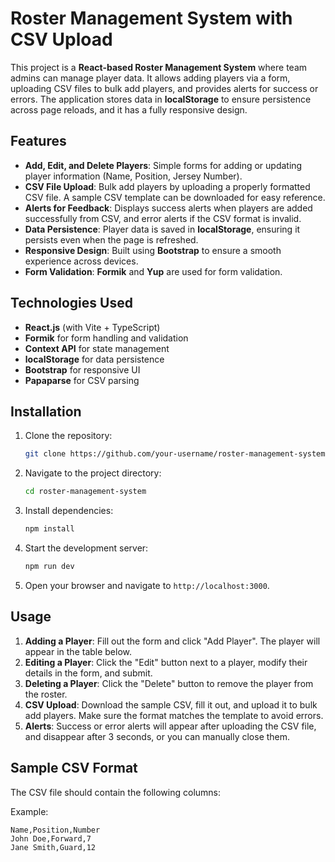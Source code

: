 # Roster Management System with CSV Upload

This project is a **React-based Roster Management System** where team admins can manage player data. It allows adding players via a form, uploading CSV files to bulk add players, and provides alerts for success or errors. The application stores data in **localStorage** to ensure persistence across page reloads, and it has a fully responsive design.

## Features

- **Add, Edit, and Delete Players**: Simple forms for adding or updating player information (Name, Position, Jersey Number).
- **CSV File Upload**: Bulk add players by uploading a properly formatted CSV file. A sample CSV template can be downloaded for easy reference.
- **Alerts for Feedback**: Displays success alerts when players are added successfully from CSV, and error alerts if the CSV format is invalid.
- **Data Persistence**: Player data is saved in **localStorage**, ensuring it persists even when the page is refreshed.
- **Responsive Design**: Built using **Bootstrap** to ensure a smooth experience across devices.
- **Form Validation**: **Formik** and **Yup** are used for form validation.

## Technologies Used

- **React.js** (with Vite + TypeScript)
- **Formik** for form handling and validation
- **Context API** for state management
- **localStorage** for data persistence
- **Bootstrap** for responsive UI
- **Papaparse** for CSV parsing

## Installation

1. Clone the repository:

   ```bash
   git clone https://github.com/your-username/roster-management-system.git
   ```

2. Navigate to the project directory:

   ```bash
   cd roster-management-system
   ```

3. Install dependencies:

   ```bash
   npm install
   ```

4. Start the development server:

   ```bash
   npm run dev
   ```

5. Open your browser and navigate to `http://localhost:3000`.

## Usage

1. **Adding a Player**: Fill out the form and click "Add Player". The player will appear in the table below.
2. **Editing a Player**: Click the "Edit" button next to a player, modify their details in the form, and submit.
3. **Deleting a Player**: Click the "Delete" button to remove the player from the roster.
4. **CSV Upload**: Download the sample CSV, fill it out, and upload it to bulk add players. Make sure the format matches the template to avoid errors.
5. **Alerts**: Success or error alerts will appear after uploading the CSV file, and disappear after 3 seconds, or you can manually close them.

## Sample CSV Format

The CSV file should contain the following columns:

Example:

```csv
Name,Position,Number
John Doe,Forward,7
Jane Smith,Guard,12
```
